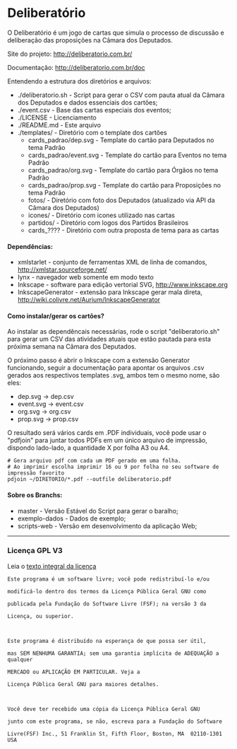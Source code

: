 Deliberatório
=============

O Deliberatório é um jogo de cartas que simula o processo de discussão e deliberação das proposições na Câmara dos Deputados.

Site do projeto: http://deliberatorio.com.br/

Documentação: http://deliberatorio.com.br/doc


Entendendo a estrutura dos diretórios e arquivos:

- ./deliberatorio.sh - Script para gerar o CSV com pauta atual da Câmara dos Deputados e dados essenciais dos cartões;
- ./event.csv - Base das cartas especiais dos eventos;
- ./LICENSE - Licenciamento
- ./README.md - Este arquivo
- ./templates/ - Diretório com o template dos cartões
  - cards_padrao/dep.svg - Template do cartão para Deputados no tema Padrão
  - cards_padrao/event.svg - Template do cartão para Eventos no tema Padrão
  - cards_padrao/org.svg - Template do cartão para Órgãos no tema Padrão
  - cards_padrao/prop.svg - Template do cartão para Proposições no tema Padrão
  - fotos/ - Diretório com foto dos Deputados (atualizado via API da Câmara dos Deputados)
  - icones/ - Diretório com icones utilizado nas cartas
  - partidos/ - Diretório com logos dos Partidos Brasileiros
  - cards_???? - Diretório com outra proposta de tema para as cartas

#### Dependências:

- xmlstarlet - conjunto de ferramentas XML de linha de comandos, <http://xmlstar.sourceforge.net/>
- lynx - navegador web somente em modo texto
- Inkscape - software para edição vertorial SVG, <http://www.inkscape.org>
- InkscapeGenerator - extensão para Inkscape gerar mala direta, <http://wiki.colivre.net/Aurium/InkscapeGenerator>


#### Como instalar/gerar os cartões?

Ao instalar as dependêncais necessárias, rode o script "deliberatorio.sh" para gerar um CSV das atividades atuais que estão pautada para esta próxima semana na Câmara dos Deputados.

O próximo passo é abrir o Inkscape com a extensão Generator funcionando, seguir a documentação para apontar os arquivos .csv gerados aos respectivos templates .svg,  ambos tem o mesmo nome, são eles:

- dep.svg -> dep.csv
- event.svg -> event.csv
- org.svg -> org.csv
- prop.svg -> prop.csv

O resultado será vários cards em .PDF individuais, você pode usar o "pdfjoin" para juntar todos PDFs em um único arquivo de impressão, dispondo lado-lado, a quantidade X por folha A3 ou A4.

    # Gera arquivo pdf com cada um PDF gerado em uma folha. 
    # Ao imprimir escolha imprimir 16 ou 9 por folha no seu software de impressão favorito
    pdjoin ~/DIRETORIO/*.pdf --outfile deliberatorio.pdf


#### Sobre os Branchs:

- master - Versão Estável do Script para gerar o baralho;
- exemplo-dados - Dados de exemplo;
- scripts-web - Versão em desenvolvimento da aplicação Web;

---

### Licença GPL V3

Leia o [texto integral da licença](https://github.com/sbvirtual/deliberatorio/blob/master/LICENSE)

    
    Este programa é um software livre; você pode redistribuí-lo e/ou 

    modificá-lo dentro dos termos da Licença Pública Geral GNU como 

    publicada pela Fundação do Software Livre (FSF); na versão 3 da 

    Licença, ou superior.



    Este programa é distribuído na esperança de que possa ser útil, 

    mas SEM NENHUMA GARANTIA; sem uma garantia implícita de ADEQUAÇÃO a qualquer

    MERCADO ou APLICAÇÃO EM PARTICULAR. Veja a

    Licença Pública Geral GNU para maiores detalhes.



    Você deve ter recebido uma cópia da Licença Pública Geral GNU

    junto com este programa, se não, escreva para a Fundação do Software

    Livre(FSF) Inc., 51 Franklin St, Fifth Floor, Boston, MA  02110-1301  USA

